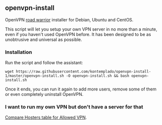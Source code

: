 ## openvpn-install
OpenVPN [road warrior](https://go.kontemplado.com/s79gk) installer for Debian, Ubuntu and CentOS.

This script will let you setup your own VPN server in no more than a minute, even if you haven't used OpenVPN before. It has been designed to be as unobtrusive and universal as possible.

### Installation
Run the script and follow the assistant:

`wget https://raw.githubusercontent.com/kontemplado/openvpn-install-1/master/openvpn-install.sh -O openvpn-install.sh && bash openvpn-install.sh`

Once it ends, you can run it again to add more users, remove some of them or even completely uninstall OpenVPN.

### I want to run my own VPN but don't have a server for that
[Compare Hosters table for Allowed VPN](https://go.kontemplado.com/lryva).


